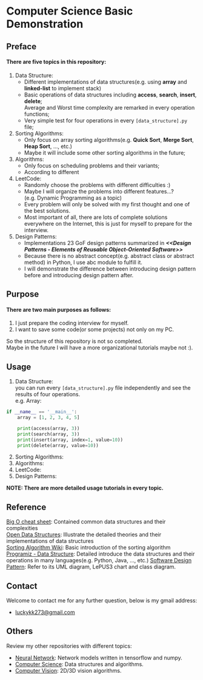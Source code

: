 # Computer Science Basic Demonstration

## Preface
#### There are five topics in this repository: ####
1. Data Structure:
   - Different implementations of data structures(e.g. using **array** and **linked-list** to implement stack)
   - Basic operations of data structures including **access**, **search**, **insert**, **delete**;  
     Average and Worst time complexity are remarked in every operation functions;
   - Very simple test for four operations in every `[data_structure].py` file;
2. Sorting Algorithms:
   - Only focus on array sorting algorithms(e.g. **Quick Sort**, **Merge Sort**, **Heap Sort**, ..., etc.)
   - Maybe it will include some other sorting algorithms in the future;
3. Algorithms:
   - Only focus on scheduling problems and their variants;
   - According to different 
4. LeetCode: 
   - Randomly choose the problems with different difficulties :)
   - Maybe I will organize the problems into different features...?  
     (e.g. Dynamic Programming as a topic)
   - Every problem will only be solved with my first thought and one of the best solutions.
   - Most important of all, there are lots of complete solutions everywhere on the Internet, this is just for myself to prepare for the interview.
5. Design Patterns:
   - Implementations 23 GoF design patterns summarized in ***&lt;&lt;Design Patterns - Elements of Reusable Object-Oriented Software&gt;&gt;***
   - Because there is no abstract concept(e.g. abstract class or abstract method) in Python, I use abc module to fulfill it.
   - I will demonstrate the difference between introducing design pattern before and introducing design pattern after.

## Purpose
#### There are two main purposes as follows:  
1. I just prepare the coding interview for myself.
2. I want to save some code(or some projects) not only on my PC.

So the structure of this repository is not so completed.  
Maybe in the future I will have a more organizational tutorials maybe not :).


## Usage
1. Data Structure:  
you can run every `[data_structure].py` file independently and see the results of four operations.  
e.g. Array:
```python
if __name__ == '__main__':
    array = [1, 2, 3, 4, 5]

    print(access(array, 3))
    print(search(array, 3))
    print(insert(array, index=1, value=10))
    print(delete(array, value=10))
```
2. Sorting Algorithms:
3. Algorithms:
4. LeetCode:
5. Design Patterns:

**NOTE: There are more detailed usage tutorials in every topic.**


## Reference
[Big O cheat sheet](https://www.bigocheatsheet.com/): Contained common data structures and their complexities  
[Open Data Structures](https://opendatastructures.org/): Illustrate the detailed theories and their implementations of data structures  
[Sorting Algorithm Wiki](https://en.wikipedia.org/wiki/Sorting_algorithm): Basic introduction of the sorting algorithm  
[Programiz - Data Structure](https://www.programiz.com/dsa): Detailed introduce the data structures and their operations in many languages(e.g. Python, Java, ..., etc.)
[Software Design Pattern](https://en.wikipedia.org/wiki/Software_design_pattern): Refer to its UML diagram, LePUS3 chart and class diagram.


## Contact
Welcome to contact me for any further question, below is my gmail address:
* luckykk273@gmail.com

## Others
Review my other repositories with different topics: 
- [Neural Network](): Network models written in tensorflow and numpy.
- [Computer Science](): Data structures and algorithms.
- [Computer Vision](): 2D/3D vision algorithms.

